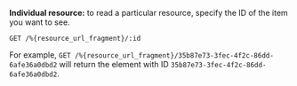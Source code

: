 **Individual resource:** to read a particular resource,
specify the ID of the item you want to see.

`GET /%{resource_url_fragment}/:id`

For example, `GET /%{resource_url_fragment}/35b87e73-3fec-4f2c-86dd-6afe36a0dbd2`
will return the element with ID `35b87e73-3fec-4f2c-86dd-6afe36a0dbd2`.
